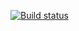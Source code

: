 [![Build status](https://ci.appveyor.com/api/projects/status/3d1lsot6d54hmck9?svg=true)](https://ci.appveyor.com/project/ApecsDm/carddelivery)
